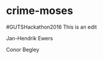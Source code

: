 # crime-moses
#GUTSHackathon2016
This is an edit

Jan-Hendrik Ewers





Conor Begley




















































































































































































































































































































































